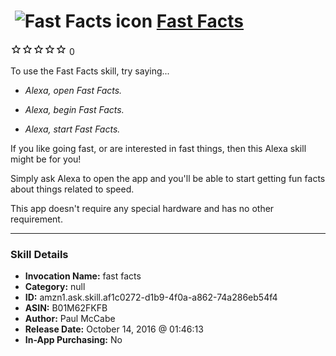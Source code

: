 # &nbsp;<img src="skill_icon" alt="Fast Facts icon" width="36"> [Fast Facts](http://alexa.amazon.com/#skills/amzn1.ask.skill.af1c0272-d1b9-4f0a-a862-74a286eb54f4)
![0 stars](../../images/ic_star_border_black_18dp_1x.png)![0 stars](../../images/ic_star_border_black_18dp_1x.png)![0 stars](../../images/ic_star_border_black_18dp_1x.png)![0 stars](../../images/ic_star_border_black_18dp_1x.png)![0 stars](../../images/ic_star_border_black_18dp_1x.png) 0

To use the Fast Facts skill, try saying...

* *Alexa, open Fast Facts.*

* *Alexa, begin Fast Facts.*

* *Alexa, start Fast Facts.*

If you like going fast, or are interested in fast things, then this Alexa skill might be for you!

Simply ask Alexa to open the app and you'll be able to start getting fun facts about things related to speed.

This app doesn't require any special hardware and has no other requirement.

***

### Skill Details

* **Invocation Name:** fast facts
* **Category:** null
* **ID:** amzn1.ask.skill.af1c0272-d1b9-4f0a-a862-74a286eb54f4
* **ASIN:** B01M62FKFB
* **Author:** Paul McCabe
* **Release Date:** October 14, 2016 @ 01:46:13
* **In-App Purchasing:** No
